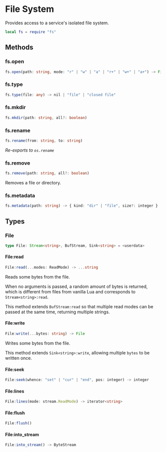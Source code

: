# File System

Provides access to a service's isolated file system.

```lua
local fs = require "fs"
```

## Methods

### fs.open

```ts
fs.open(path: string, mode: "r" | "w" | "a" | "r+" | "w+" | "a+") -> File
```

### fs.type

```ts
fs.type(file: any) -> nil | "file" | "closed file"
```

### fs.mkdir

```ts
fs.mkdir(path: string, all?: boolean)
```

### fs.rename

```ts
fs.rename(from: string, to: string)
```

*Re-exports to `os.rename`*

### fs.remove

```ts
fs.remove(path: string, all?: boolean)
```

Removes a file or directory.

### fs.metadata

```ts
fs.metadata(path: string) -> { kind: "dir" | "file", size?: integer }
```

## Types

### File

```ts
type File: Stream<string>, BufStream, Sink<string> = <userdata>
```

#### File:read

```ts
File:read(...modes: ReadMode) -> ...string
```

Reads some bytes from the file.

When no arguments is passed, a random amount of bytes is returned, which is different from files from vanilla Lua and corresponds to `Stream<string>:read`.

This method extends `BufStream:read` so that multiple read modes can be passed at the same time, returning multiple strings.

#### File:write

```ts
File:write(...bytes: string) -> File
```

Writes some bytes from the file.

This method extends `Sink<string>:write`, allowing multiple `bytes` to be written once.

#### File:seek

```ts
File:seek(whence: "set" | "cur" | "end", pos: integer) -> integer
```

#### File:lines

```ts
File:lines(mode: stream.ReadMode) -> iterator<string>
```

#### File:flush

```ts
File:flush()
```

#### File:into_stream

```ts
File:into_stream() -> ByteStream
```
